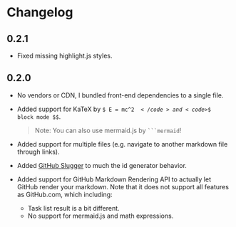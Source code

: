 # Changelog

## 0.2.1

- Fixed missing highlight.js styles.

## 0.2.0

- No vendors or CDN, I bundled front-end dependencies to a single file.

- Added support for KaTeX by <code>$ E = mc^2 $</code> and <code>$$ block mode $$</code>.

  > Note: You can also use mermaid.js by <code>\`\`\`mermaid</code>!

- Added support for multiple files (e.g. navigate to another markdown file through links).

- Added [GitHub Slugger](https://github.com/Flet/github-slugger) to much the id generator behavior.

- Added support for GitHub Markdown Rendering API to actually let GitHub render your markdown.
  Note that it does not support all features as GitHub.com, which including:

  - Task list result is a bit different.
  - No support for mermaid.js and math expressions.
